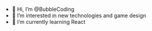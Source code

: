 - 👋 Hi, I’m @BubbleCoding
- 👀 I’m interested in new technologies and game design
- 🌱 I’m currently learning React


<!---
BubbleCoding/BubbleCoding is a ✨ special ✨ repository because its `README.md` (this file) appears on your GitHub profile.
You can click the Preview link to take a look at your changes.
--->
